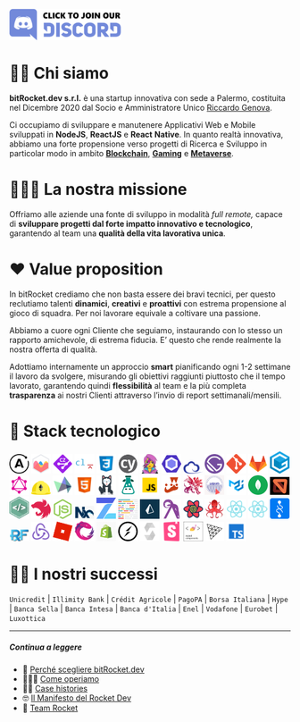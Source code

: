 [<img src="/assets/images/join-discord.png" width=200px alt='Join Discord Server' title='Join Discord Server'>](https://discord.gg/EhwCjs5r5u)

# 🖐🏻 Chi siamo

**bitRocket.dev s.r.l.** è una startup innovativa con sede a Palermo, costituita nel Dicembre 2020 dal Socio e Amministratore Unico [Riccardo Genova](https://github.com/riccardogenova-bitrocketdev).

Ci occupiamo di sviluppare e manutenere Applicativi Web e Mobile sviluppati in **NodeJS**, **ReactJS** e **React** **Native**. In quanto realtà innovativa, abbiamo una forte propensione verso progetti di Ricerca e Sviluppo in particolar modo in ambito **[Blockchain](https://github.com/bitRocket-dev/.github/blob/main/pages/BLOCKCHAIN.md)**, **[Gaming](https://github.com/bitRocket-dev/.github/blob/main/pages/BLOCKCHAIN.md)** e **[Metaverse](https://github.com/bitRocket-dev/.github/blob/main/pages/METAVERSE.md)**.

# 🧑🏽‍🚀 La nostra missione

Offriamo alle aziende una fonte di sviluppo in modalità _full remote,_ capace di **sviluppare progetti dal forte impatto innovativo e tecnologico**, garantendo al team una **qualità della vita lavorativa unica**.

# ❤️ Value proposition

In bitRocket crediamo che non basta essere dei bravi tecnici, per questo reclutiamo talenti **dinamici**, **creativi** e **proattivi** con estrema propensione al gioco di squadra. Per noi lavorare equivale a coltivare una passione.

Abbiamo a cuore ogni Cliente che seguiamo, instaurando con lo stesso un rapporto amichevole, di estrema fiducia. E’ questo che rende realmente la nostra offerta di qualità.

Adottiamo internamente un approccio **smart** pianificando ogni 1-2 settimane il lavoro da svolgere, misurando gli obiettivi raggiunti piuttosto che il tempo lavorato, garantendo quindi **flessibilità** al team e la più completa **trasparenza** ai nostri Clienti attraverso l’invio di report settimanali/mensili.

# 👾 Stack tecnologico

<img src="/assets/stack/apollographql.svg" width=35px alt='Apollo Graph' title='Apollo Graph'>
<img src="/assets/stack/chartjs.png" width=35px alt='ChartJS' title='ChartJS'>
<img src="/assets/stack/commitizen.png" width=35px alt='Commitizen' title='Commitizen'>
<img src="/assets/stack/commitlint.svg" width=35px alt='Commitlint' title='Commitlint'>
<img src="/assets/stack/css.svg" width=35px alt='Css' title='Css'>
<img src="/assets/stack/cypress.svg" width=35px alt='Cypress' title='Cypress'>
<img src="/assets/stack/emotionjs.png" width=35px alt='Emotionjs' title='Emotionjs'>
<img src="/assets/stack/eslint.svg" width=35px alt='Eslint' title='Eslint'>
<img src="/assets/stack/ethers.png" width=35px alt='Ethers' title='Ethers'>
<img src="/assets/stack/gatsby.svg" width=35px alt='Gatsby' title='Gatsby'>
<img src="/assets/stack/git.png" width=35px alt='Git' title='Git'>
<img src="/assets/stack/gitlab.webp" width=35px alt='Gitlab' title='Gitlab'>
<img src="/assets/stack/gitpod.png" width=35px alt='Gitpod' title='Gitpod'>
<img src="/assets/stack/graphql.svg" width=35px alt='Graphql' title='Graphql'>
<img src="/assets/stack/hardhat.png" width=35px alt='Hardhat' title='Hardhat'>
<img src="/assets/stack/highcharts.svg" width=35px alt='Highcharts' title='Highcharts'>
<img src="/assets/stack/html.svg" width=35px alt='Html' title='Html'>
<img src="/assets/stack/husky.svg" width=35px alt='Husky' title='Husky'>
<img src="/assets/stack/i18next.png" width=35px alt='I18next' title='I18next'>
<img src="/assets/stack/javascript.svg" width=35px alt='Javascript' title='Javascript'>
<img src="/assets/stack/jest.svg" width=35px alt='Jest' title='Jest'>
<img src="/assets/stack/lerna.png" width=35px alt='Lerna' title='Lerna'>
<img src="/assets/stack/liquid.png" width=35px alt='Liquid' title='Liquid'>
<img src="/assets/stack/material-ui.png" width=35px alt='Material ui' title='Material ui'>
<img src="/assets/stack/mongodb.svg" width=35px alt='Mongodb' title='Mongodb'>
<img src="/assets/stack/mswjs.png" width=35px alt='Mswjs' title='Mswjs'>
<img src="/assets/stack/nativebase.jpeg" width=35px alt='Nativebase' title='Nativebase'>
<img src="/assets/stack/nestjs.svg" width=35px alt='Nestjs' title='Nestjs'>
<img src="/assets/stack/nodejs.svg" width=35px alt='Nodejs' title='Nodejs'>
<img src="/assets/stack/nx.png" width=35px alt='Nx' title='Nx'>
<img src="/assets/stack/openzeppelin.png" width=35px alt='Openzeppelin' title='Openzeppelin'>
<img src="/assets/stack/prettier.svg" width=35px alt='Prettier' title='Prettier'>
<img src="/assets/stack/prismajs.png" width=35px alt='Prismajs' title='Prismajs'>
<img src="/assets/stack/ramdajs.png" width=35px alt='Ramdajs' title='Ramdajs'>
<img src="/assets/stack/react-query.svg" width=35px alt='React query' title='React query'>
<img src="/assets/stack/react-testing-library.png" width=35px alt='React testing library' title='React testing library'>
<img src="/assets/stack/reactjs.svg" width=35px alt='Reactjs' title='Reactjs'>
<img src="/assets/stack/reactnative.svg" width=35px alt='Reactnative' title='Reactnative'>
<img src="/assets/stack/recoil.png" width=35px alt='Recoil' title='Recoil'>
<img src="/assets/stack/redux-form.jpeg" width=35px alt='Redux form' title='Redux form'>
<img src="/assets/stack/redux.svg" width=35px alt='Redux' title='Redux'>
<img src="/assets/stack/roblox.webp" width=35px alt='Roblox' title='Roblox'>
<img src="/assets/stack/rxjs.svg" width=35px alt='Rxjs' title='Rxjs'>
<img src="/assets/stack/shopify.png" width=35px alt='Shopify' title='Shopify'>
<img src="/assets/stack/socket-io.svg" width=35px alt='Socket io' title='Socket io'>
<img src="/assets/stack/solidity.svg" width=35px alt='Solidity' title='Solidity'>
<img src="/assets/stack/storybook.svg" width=35px alt='Storybook' title='Storybook'>
<img src="/assets/stack/styled-components.png" width=35px alt='Styled components' title='Styled-components'>
<img src="/assets/stack/threejs.png" width=35px alt='Threejs' title='Threejs'>
<img src="/assets/stack/typescript.svg" width=35px alt='Typescript' title='Typescript'>

# 💪🏻 I nostri successi

`Unicredit` | `Illimity Bank` | `Crédit Agricole` | `PagoPA` | `Borsa Italiana` | `Hype` | `Banca Sella` | `Banca Intesa` | `Banca d'Italia` | `Enel` | `Vodafone` | `Eurobet` | `Luxottica`

---

##### Continua a leggere

- 🚀 [Perché scegliere bitRocket.dev](https://github.com/bitRocket-dev/.github/blob/main/profile/WHY_BITROCKET-DEV.md)
- 👨🏻‍💻 [Come operiamo](https://github.com/bitRocket-dev/.github/blob/main/profile/ABOUT.md)
- 💪🏻 [Case histories](https://github.com/bitRocket-dev/.github/blob/main/profile/CASE_HISTORIES.md)
- 🤓 [Il Manifesto del Rocket Dev](https://github.com/bitRocket-dev/.github/blob/main/profile/MANIFEST.md)
- 👾 [Team Rocket](https://github.com/bitRocket-dev/.github/blob/main/pages/TEAM_ROCKET.md)
